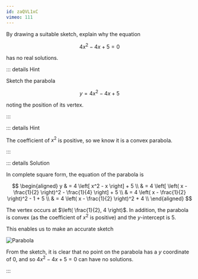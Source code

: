 ```yaml
---
id: zaQVL1xC
vimeo: 111
---
```


By drawing a suitable sketch, explain why the equation

$$
4x^2 - 4x + 5 = 0
$$

has no real solutions.

::: details Hint

Sketch the parabola

$$
y = 4x^2 - 4x + 5
$$

noting the position of its vertex.

:::

::: details Hint

The coefficient of $x^2$ is positive, so we know it is a convex parabola.

:::

::: details Solution

In complete square form, the equation of the parabola is

$$
\begin{aligned}
y & = 4 \left[ x^2 - x \right] + 5 \\
& = 4 \left[ \left( x - \frac{1}{2} \right)^2 - \frac{1}{4} \right] + 5 \\
& = 4 \left( x - \frac{1}{2} \right)^2 - 1 + 5 \\
& = 4 \left( x - \frac{1}{2} \right)^2 + 4 \\
\end{aligned}
$$

The vertex occurs at $\left( \frac{1}{2}, 4 \right)$. In addition, the parabola
is convex (as the coefficient of $x^2$ is positive) and the $y$-intercept is
$5$.

This enables us to make an accurate sketch

![Parabola](/img/learn/finding-the-vertex-01.svg)

From the sketch, it is clear that no point on the parabola has a $y$ coordinate
of $0$, and so $4x^2 - 4x + 5 = 0$ can have no solutions.

:::
